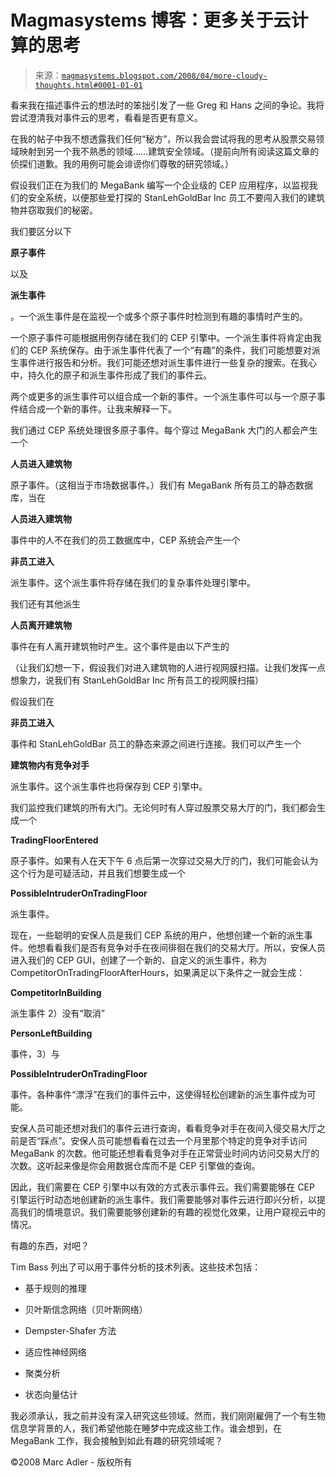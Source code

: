 <!--yml

类别：未分类

日期：2024-05-18 05:03:00

-->

# Magmasystems 博客：更多关于云计算的思考

> 来源：[`magmasystems.blogspot.com/2008/04/more-cloudy-thoughts.html#0001-01-01`](http://magmasystems.blogspot.com/2008/04/more-cloudy-thoughts.html#0001-01-01)

看来我在描述事件云的想法时的笨拙引发了一些 Greg 和 Hans 之间的争论。我将尝试澄清我对事件云的思考，看看是否更有意义。

在我的帖子中我不想透露我们任何“秘方”，所以我会尝试将我的思考从股票交易领域映射到另一个我不熟悉的领域……建筑安全领域。（提前向所有阅读这篇文章的侦探们道歉。我的用例可能会诽谤你们尊敬的研究领域。）

假设我们正在为我们的 MegaBank 编写一个企业级的 CEP 应用程序，以监视我们的安全系统，以便那些爱打探的 StanLehGoldBar Inc 员工不要闯入我们的建筑物并窃取我们的秘密。

我们要区分以下

**原子事件**

以及

**派生事件**

。一个派生事件是在监视一个或多个原子事件时检测到有趣的事情时产生的。

一个原子事件可能根据用例存储在我们的 CEP 引擎中。一个派生事件将肯定由我们的 CEP 系统保存。由于派生事件代表了一个“有趣”的条件，我们可能想要对派生事件进行报告和分析。我们可能还想对派生事件进行一些复杂的搜索。在我心中，持久化的原子和派生事件形成了我们的事件云。

两个或更多的派生事件可以组合成一个新的事件。一个派生事件可以与一个原子事件结合成一个新的事件。让我来解释一下。

我们通过 CEP 系统处理很多原子事件。每个穿过 MegaBank 大门的人都会产生一个

**人员进入建筑物**

原子事件。（这相当于市场数据事件。）我们有 MegaBank 所有员工的静态数据库，当在

**人员进入建筑物**

事件中的人不在我们的员工数据库中，CEP 系统会产生一个

**非员工进入**

派生事件。这个派生事件将存储在我们的复杂事件处理引擎中。

我们还有其他派生

**人员离开建筑物**

事件在有人离开建筑物时产生。这个事件是由以下产生的

（让我们幻想一下，假设我们对进入建筑物的人进行视网膜扫描。让我们发挥一点想象力，说我们有 StanLehGoldBar Inc 所有员工的视网膜扫描）

假设我们在

**非员工进入**

事件和 StanLehGoldBar 员工的静态来源之间进行连接。我们可以产生一个

**建筑物内有竞争对手**

派生事件。这个派生事件也将保存到 CEP 引擎中。

我们监控我们建筑的所有大门。无论何时有人穿过股票交易大厅的门，我们都会生成一个

**TradingFloorEntered**

原子事件。如果有人在天下午 6 点后第一次穿过交易大厅的门，我们可能会认为这个行为是可疑活动，并且我们想要生成一个

**PossibleIntruderOnTradingFloor**

派生事件。

现在，一些聪明的安保人员是我们 CEP 系统的用户，他想创建一个新的派生事件。他想看看我们是否有竞争对手在夜间徘徊在我们的交易大厅。所以，安保人员进入我们的 CEP GUI，创建了一个新的、自定义的派生事件，称为 CompetitorOnTradingFloorAfterHours，如果满足以下条件之一就会生成：

**CompetitorInBuilding**

派生事件 2）没有“取消”

**PersonLeftBuilding**

事件，3）与

**PossibleIntruderOnTradingFloor**

事件。各种事件“漂浮”在我们的事件云中，这使得轻松创建新的派生事件成为可能。

安保人员可能还想对我们的事件云进行查询，看看竞争对手在夜间入侵交易大厅之前是否“踩点”。安保人员可能想看看在过去一个月里那个特定的竞争对手访问 MegaBank 的次数。他可能还想看看竞争对手在正常营业时间内访问交易大厅的次数。这听起来像是你会用数据仓库而不是 CEP 引擎做的查询。

因此，我们需要在 CEP 引擎中以有效的方式表示事件云。我们需要能够在 CEP 引擎运行时动态地创建新的派生事件。我们需要能够对事件云进行即兴分析，以提高我们的情境意识。我们需要能够创建新的有趣的视觉化效果，让用户窥视云中的情况。

有趣的东西，对吧？

Tim Bass 列出了可以用于事件分析的技术列表。这些技术包括：

+   基于规则的推理

+   贝叶斯信念网络（贝叶斯网络）

+   Dempster-Shafer 方法

+   适应性神经网络

+   聚类分析

+   状态向量估计

我必须承认，我之前并没有深入研究这些领域。然而，我们刚刚雇佣了一个有生物信息学背景的人，我们希望他能在睡梦中完成这些工作。谁会想到，在 MegaBank 工作，我会接触到如此有趣的研究领域呢？

©2008 Marc Adler - 版权所有
